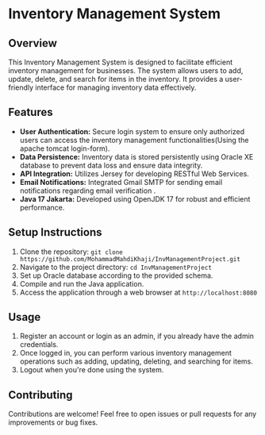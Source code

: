 # Inventory Management System

## Overview
This Inventory Management System is designed to facilitate efficient inventory management for businesses. The system allows users to add, update, delete, and search for items in the inventory. It provides a user-friendly interface for managing inventory data effectively.

## Features
- **User Authentication:** Secure login system to ensure only authorized users can access the inventory management functionalities(Using the apache tomcat login-form).
- **Data Persistence:** Inventory data is stored persistently using Oracle XE database to prevent data loss and ensure data integrity.
- **API Integration:** Utilizes Jersey for developing RESTful Web Services.
- **Email Notifications:** Integrated Gmail SMTP for sending email notifications regarding email verification .
- **Java 17 Jakarta:** Developed using OpenJDK 17 for robust and efficient performance.

## Setup Instructions
1. Clone the repository: `git clone https://github.com/MohammadMahdiKhaji/InvManagementProject.git`
2. Navigate to the project directory: `cd InvManagementProject`
3. Set up Oracle database according to the provided schema.
4. Compile and run the Java application.
5. Access the application through a web browser at `http://localhost:8080`

## Usage
1. Register an account or login as an admin, if you already have the admin credentials.
2. Once logged in, you can perform various inventory management operations such as adding, updating, deleting, and searching for items.
3. Logout when you're done using the system.

[//]: # (## Screenshots)

## Contributing
Contributions are welcome! Feel free to open issues or pull requests for any improvements or bug fixes.